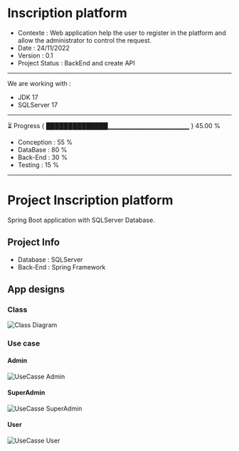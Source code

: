 # Inscription platform
* Contexte       : Web application help the user to register in the platform and allow the administrator to control the request.
* Date           : 24/11/2022
* Version        : 0.1
* Project Status : BackEnd and create API
----------------------------------------------------------
We are working with :
* JDK 17
* SQLServer 17
----------------------------------------------------------
⏳ Progress { ██████████████▁▁▁▁▁▁▁▁▁▁▁▁▁▁▁▁▁ } 45.00 %
* Conception  : 55 %
* DataBase    : 80 %
* Back-End    : 30 %
* Testing     : 15 %
----------------------------------------------------------
# Project Inscription platform
Spring Boot application with SQLServer Database.
## Project Info
* Database  : SQLServer
* Back-End  : Spring Framework
## App designs
### Class
![Class Diagram](https://user-images.githubusercontent.com/85711688/203945935-74ace6c5-6a19-4ccb-9779-9c68879a0735.png)
### Use case
#### Admin
![UseCasse Admin](https://user-images.githubusercontent.com/85711688/203941466-55686aee-e3dc-4673-9a80-9ab7a607c15d.png)
#### SuperAdmin
![UseCasse SuperAdmin](https://user-images.githubusercontent.com/85711688/203941409-68b2b37d-9b88-449b-b243-df7b5f5ea27c.png)
#### User
![UseCasse User](https://user-images.githubusercontent.com/85711688/203941203-7f5685f6-bda2-4b34-9294-2160e385aacb.png)
